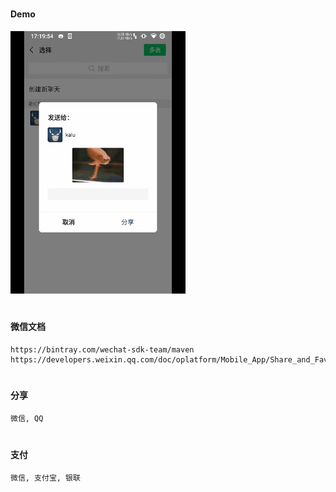 #
#### Demo

![image](https://github.com/153437803/SocialTool/blob/master/image20210208172000.gif )

#
#### 微信文档
```
https://bintray.com/wechat-sdk-team/maven
https://developers.weixin.qq.com/doc/oplatform/Mobile_App/Share_and_Favorites/Android.html
```
#
#### 分享
```
微信, QQ
```

#
#### 支付
```
微信, 支付宝, 银联
```
